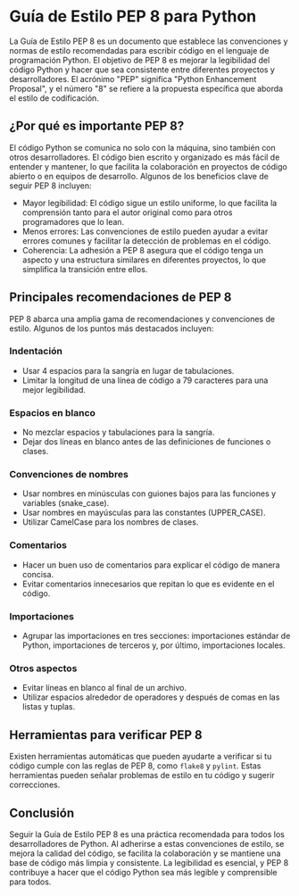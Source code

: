 # Guía de Estilo PEP 8 para Python

La Guía de Estilo PEP 8 es un documento que establece las convenciones y normas de estilo recomendadas para escribir código en el lenguaje de programación Python. El objetivo de PEP 8 es mejorar la legibilidad del código Python y hacer que sea consistente entre diferentes proyectos y desarrolladores. El acrónimo "PEP" significa "Python Enhancement Proposal", y el número "8" se refiere a la propuesta específica que aborda el estilo de codificación.

## ¿Por qué es importante PEP 8?

El código Python se comunica no solo con la máquina, sino también con otros desarrolladores. El código bien escrito y organizado es más fácil de entender y mantener, lo que facilita la colaboración en proyectos de código abierto o en equipos de desarrollo. Algunos de los beneficios clave de seguir PEP 8 incluyen:

- Mayor legibilidad: El código sigue un estilo uniforme, lo que facilita la comprensión tanto para el autor original como para otros programadores que lo lean.
- Menos errores: Las convenciones de estilo pueden ayudar a evitar errores comunes y facilitar la detección de problemas en el código.
- Coherencia: La adhesión a PEP 8 asegura que el código tenga un aspecto y una estructura similares en diferentes proyectos, lo que simplifica la transición entre ellos.

## Principales recomendaciones de PEP 8

PEP 8 abarca una amplia gama de recomendaciones y convenciones de estilo. Algunos de los puntos más destacados incluyen:

### Indentación

- Usar 4 espacios para la sangría en lugar de tabulaciones.
- Limitar la longitud de una línea de código a 79 caracteres para una mejor legibilidad.

### Espacios en blanco

- No mezclar espacios y tabulaciones para la sangría.
- Dejar dos líneas en blanco antes de las definiciones de funciones o clases.

### Convenciones de nombres

- Usar nombres en minúsculas con guiones bajos para las funciones y variables (snake_case).
- Usar nombres en mayúsculas para las constantes (UPPER_CASE).
- Utilizar CamelCase para los nombres de clases.

### Comentarios

- Hacer un buen uso de comentarios para explicar el código de manera concisa.
- Evitar comentarios innecesarios que repitan lo que es evidente en el código.

### Importaciones

- Agrupar las importaciones en tres secciones: importaciones estándar de Python, importaciones de terceros y, por último, importaciones locales.

### Otros aspectos

- Evitar líneas en blanco al final de un archivo.
- Utilizar espacios alrededor de operadores y después de comas en las listas y tuplas.

## Herramientas para verificar PEP 8

Existen herramientas automáticas que pueden ayudarte a verificar si tu código cumple con las reglas de PEP 8, como `flake8` y `pylint`. Estas herramientas pueden señalar problemas de estilo en tu código y sugerir correcciones.

## Conclusión

Seguir la Guía de Estilo PEP 8 es una práctica recomendada para todos los desarrolladores de Python. Al adherirse a estas convenciones de estilo, se mejora la calidad del código, se facilita la colaboración y se mantiene una base de código más limpia y consistente. La legibilidad es esencial, y PEP 8 contribuye a hacer que el código Python sea más legible y comprensible para todos.
